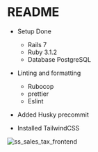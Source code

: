 # README

* Setup Done
  * Rails 7
  * Ruby 3.1.2
  * Database PostgreSQL

* Linting and formatting
  * Rubocop
  * prettier
  * Eslint
* Added Husky precommit 
* Installed TailwindCSS

![ss_sales_tax_frontend](https://user-images.githubusercontent.com/94526737/169645922-02c16708-9367-4c96-a01e-869a7a8eef4b.png)
